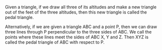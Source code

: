 Given a triangle, if we draw all three of its altitudes and make a new
triangle out of the feet of the three altitudes, then this new triangle
is called the pedal triangle.

Alternatively, if we are given a triangle ABC and a point P, then we can
draw three lines through P perpendicular to the three sides of ABC. We
call the points where these lines meet the sides of ABC X, Y and Z. Then
XYZ is called the pedal triangle of ABC with respect to P.
